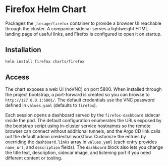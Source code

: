 # Firefox Helm Chart

Packages the `jlesage/firefox` container to provide a browser UI reachable through the cluster. A companion sidecar serves a lightweight HTML landing page of useful links, and Firefox is configured to open it on startup.

## Installation

```bash
helm install firefox charts/firefox
```

## Access

The chart exposes a web UI (noVNC) on port 5800. When installed through the project bootstrap, a port-forward is created so you can browse to `http://127.0.0.1:5801/`. The default credentials use the VNC password defined in `values.yaml` (defaults to `firefox`).

Each session opens a dashboard served by the `firefox-dashboard` sidecar inside the pod. The default configuration enumerates the URLs exposed by the bootstrap script using in-cluster service hostnames so the remote browser can connect without additional tunnels, and the Argo CD link calls out the default admin credential workflow. Customize the entries by overriding the `dashboard.links` array in `values.yaml` (each entry provides `name`, `url`, and `description` fields). The `dashboard` block also lets you change the title text, description, sidecar image, and listening port if you need different content or tooling.
